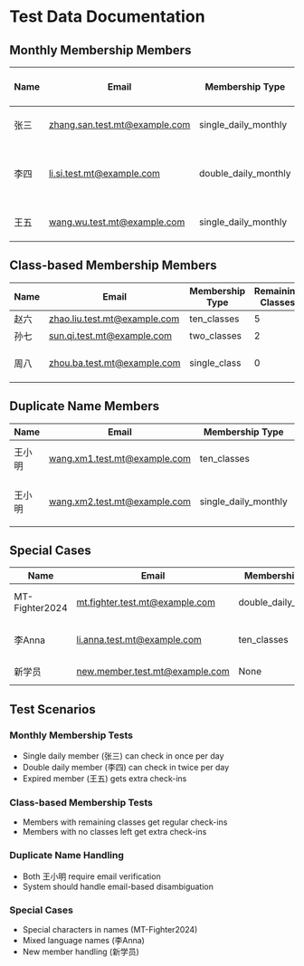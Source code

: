# Test Data Documentation

## Monthly Membership Members

| Name | Email | Membership Type | Expiry | Status | Initial Check-ins |
|------|-------|----------------|---------|---------|-------------------|
| 张三 | zhang.san.test.mt@example.com | single_daily_monthly | Current + 30 days | Active | 1 morning (regular) |
| 李四 | li.si.test.mt@example.com | double_daily_monthly | Current + 15 days | Active | 1 morning + 1 evening (regular) |
| 王五 | wang.wu.test.mt@example.com | single_daily_monthly | Current - 5 days | Expired | 1 morning (extra) |

## Class-based Membership Members

| Name | Email | Membership Type | Remaining Classes | Status |
|------|-------|----------------|-------------------|---------|
| 赵六 | zhao.liu.test.mt@example.com | ten_classes | 5 | Active |
| 孙七 | sun.qi.test.mt@example.com | two_classes | 2 | Active |
| 周八 | zhou.ba.test.mt@example.com | single_class | 0 | No classes left |

## Duplicate Name Members

| Name | Email | Membership Type | Status | Notes |
|------|-------|----------------|---------|-------|
| 王小明 | wang.xm1.test.mt@example.com | ten_classes | 3 classes left | Same name, different membership |
| 王小明 | wang.xm2.test.mt@example.com | single_daily_monthly | Active (Current + 15 days) | Same name, different membership |

## Special Cases

| Name | Email | Membership Type | Status | Notes |
|------|-------|----------------|---------|-------|
| MT-Fighter2024 | mt.fighter.test.mt@example.com | double_daily_monthly | Active | Special characters in name |
| 李Anna | li.anna.test.mt@example.com | ten_classes | 8 classes left | Mixed language name |
| 新学员 | new.member.test.mt@example.com | None | New member | No membership |

## Test Scenarios

### Monthly Membership Tests
- Single daily member (张三) can check in once per day
- Double daily member (李四) can check in twice per day
- Expired member (王五) gets extra check-ins

### Class-based Membership Tests
- Members with remaining classes get regular check-ins
- Members with no classes left get extra check-ins

### Duplicate Name Handling
- Both 王小明 require email verification
- System should handle email-based disambiguation

### Special Cases
- Special characters in names (MT-Fighter2024)
- Mixed language names (李Anna)
- New member handling (新学员)